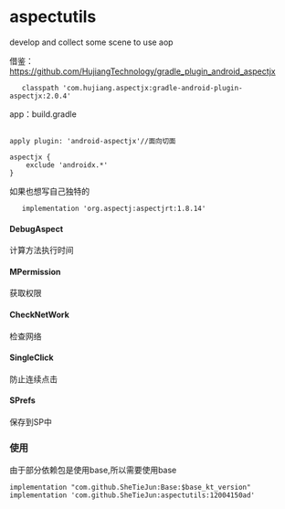 # aspectutils
develop and collect some scene to use aop

借鉴：
https://github.com/HujiangTechnology/gradle_plugin_android_aspectjx

```
   classpath 'com.hujiang.aspectjx:gradle-android-plugin-aspectjx:2.0.4'
```

app：build.gradle
```

apply plugin: 'android-aspectjx'//面向切面

aspectjx {
    exclude 'androidx.*'
}
```
如果也想写自己独特的
```
   implementation 'org.aspectj:aspectjrt:1.8.14'
```


#### DebugAspect

计算方法执行时间

#### MPermission

获取权限

#### CheckNetWork

检查网络

#### SingleClick

防止连续点击

#### SPrefs

保存到SP中 


##### 

### 使用

由于部分依赖包是使用base,所以需要使用base

```
implementation "com.github.SheTieJun:Base:$base_kt_version"
implementation 'com.github.SheTieJun:aspectutils:12004150ad'
```

